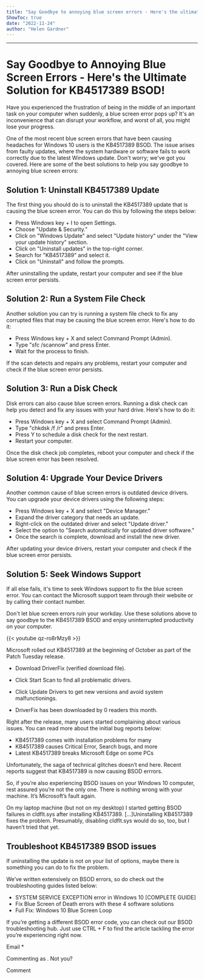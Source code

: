 ```yaml
---
title: "Say Goodbye to annoying blue screen errors - Here's the ultimate solution for KB4517389 BSOD!"
ShowToc: true 
date: "2022-11-24"
author: "Helen Gardner"
---
```

*****
# Say Goodbye to Annoying Blue Screen Errors - Here's the Ultimate Solution for KB4517389 BSOD!

Have you experienced the frustration of being in the middle of an important task on your computer when suddenly, a blue screen error pops up? It's an inconvenience that can disrupt your workflow, and worst of all, you might lose your progress.

One of the most recent blue screen errors that have been causing headaches for Windows 10 users is the KB4517389 BSOD. The issue arises from faulty updates, where the system hardware or software fails to work correctly due to the latest Windows update. Don't worry; we've got you covered. Here are some of the best solutions to help you say goodbye to annoying blue screen errors:


## Solution 1: Uninstall KB4517389 Update

The first thing you should do is to uninstall the KB4517389 update that is causing the blue screen error. You can do this by following the steps below:

- Press Windows key + I to open Settings.
- Choose "Update & Security."
- Click on "Windows Update" and select "Update history" under the "View your update history" section.
- Click on "Uninstall updates" in the top-right corner.
- Search for "KB4517389" and select it.
- Click on "Uninstall" and follow the prompts.

After uninstalling the update, restart your computer and see if the blue screen error persists.


## Solution 2: Run a System File Check

Another solution you can try is running a system file check to fix any corrupted files that may be causing the blue screen error. Here's how to do it:

- Press Windows key + X and select Command Prompt (Admin).
- Type "sfc /scannow" and press Enter.
- Wait for the process to finish.

If the scan detects and repairs any problems, restart your computer and check if the blue screen error persists.


## Solution 3: Run a Disk Check

Disk errors can also cause blue screen errors. Running a disk check can help you detect and fix any issues with your hard drive. Here's how to do it:

- Press Windows key + X and select Command Prompt (Admin).
- Type "chkdsk /f /r" and press Enter.
- Press Y to schedule a disk check for the next restart.
- Restart your computer.

Once the disk check job completes, reboot your computer and check if the blue screen error has been resolved.


## Solution 4: Upgrade Your Device Drivers

Another common cause of blue screen errors is outdated device drivers. You can upgrade your device drivers using the following steps:

- Press Windows key + X and select "Device Manager."
- Expand the driver category that needs an update.
- Right-click on the outdated driver and select "Update driver."
- Select the option to "Search automatically for updated driver software."
- Once the search is complete, download and install the new driver.

After updating your device drivers, restart your computer and check if the blue screen error persists.


## Solution 5: Seek Windows Support

If all else fails, it's time to seek Windows support to fix the blue screen error. You can contact the Microsoft support team through their website or by calling their contact number.

Don't let blue screen errors ruin your workday. Use these solutions above to say goodbye to the KB4517389 BSOD and enjoy uninterrupted productivity on your computer.

{{< youtube qz-ro8rMzy8 >}} 



Microsoft rolled out KB4517389 at the beginning of October as part of the Patch Tuesday release.
 
 
 
- Download DriverFix (verified download file).
 - Click Start Scan to find all problematic drivers.
 - Click Update Drivers to get new versions and avoid system malfunctionings.

 
- DriverFix has been downloaded by 0 readers this month.

 
Right after the release, many users started complaining about various issues. You can read more about the initial bug reports below:
 
- KB4517389 comes with installation problems for many
 - KB4517389 causes Critical Error, Search bugs, and more
 - Latest KB4517389 breaks Microsoft Edge on some PCs

 
Unfortunately, the saga of technical glitches doesn’t end here. Recent reports suggest that KB4517389 is now causing BSOD errrors.
 
So, if you’re also experiencing BSOD issues on your Windows 10 computer, rest assured you’re not the only one. There is nothing wrong with your machine. It’s Microsoft’s fault again.
 
On my laptop machine (but not on my desktop) I started getting BSOD failures in cldflt.sys after installing KB4517389. […]Uninstalling KB4517389 fixes the problem. Presumably, disabling cldflt.sys would do so, too, but I haven’t tried that yet.
 
## Troubleshoot KB4517389 BSOD issues
 
If uninstalling the update is not on your list of options, maybe there is something you can do to fix the problem.
 
We’ve written extensively on BSOD errors, so do check out the troubleshooting guides listed below:
 
- SYSTEM SERVICE EXCEPTION error in Windows 10 [COMPLETE GUIDE]
 - Fix Blue Screen of Death errors with these 4 software solutions
 - Full Fix: Windows 10 Blue Screen Loop

 
If you’re getting a different BSOD error code, you can check out our BSOD troubleshooting hub. Just use CTRL + F to find the article tackling the error you’re experiencing right now.
 

 
Email * 
 

Commenting as .
Not you?

 
Comment 





